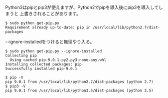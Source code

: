 Python3はpipとpip3が使えますが、Python2でpipを導入後にpip3を導入してしまうと
上書きされることがあります。

```
$ sudo python get-pip.py
Requirement already up-to-date: pip in /usr/local/lib/python2.7/dist-packages
```

--ignore-installedをつけると無理やり入る。

```
$ sudo python get-pip.py --ignore-installed
Collecting pip
  Using cached pip-9.0.1-py2.py3-none-any.whl
Installing collected packages: pip
Successfully installed pip-9.0.1
```

```
$ pip -V
pip 9.0.1 from /usr/local/lib/python2.7/dist-packages (python 2.7)
$ pip3 -V
pip 9.0.1 from /usr/local/lib/python3.5/dist-packages (python 3.5)

```
